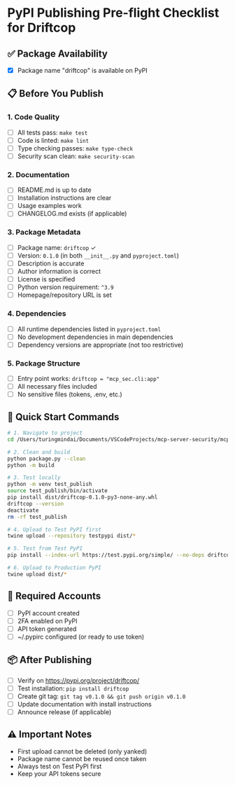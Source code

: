 # PyPI Publishing Pre-flight Checklist for Driftcop

## ✅ Package Availability
- [x] Package name "driftcop" is available on PyPI

## 📋 Before You Publish

### 1. Code Quality
- [ ] All tests pass: `make test`
- [ ] Code is linted: `make lint`
- [ ] Type checking passes: `make type-check`
- [ ] Security scan clean: `make security-scan`

### 2. Documentation
- [ ] README.md is up to date
- [ ] Installation instructions are clear
- [ ] Usage examples work
- [ ] CHANGELOG.md exists (if applicable)

### 3. Package Metadata
- [ ] Package name: `driftcop` ✓
- [ ] Version: `0.1.0` (in both `__init__.py` and `pyproject.toml`)
- [ ] Description is accurate
- [ ] Author information is correct
- [ ] License is specified
- [ ] Python version requirement: `^3.9`
- [ ] Homepage/repository URL is set

### 4. Dependencies
- [ ] All runtime dependencies listed in `pyproject.toml`
- [ ] No development dependencies in main dependencies
- [ ] Dependency versions are appropriate (not too restrictive)

### 5. Package Structure
- [ ] Entry point works: `driftcop = "mcp_sec.cli:app"`
- [ ] All necessary files included
- [ ] No sensitive files (tokens, .env, etc.)

## 🚀 Quick Start Commands

```bash
# 1. Navigate to project
cd /Users/turingmindai/Documents/VSCodeProjects/mcp-server-security/mcp-sec

# 2. Clean and build
python package.py --clean
python -m build

# 3. Test locally
python -m venv test_publish
source test_publish/bin/activate
pip install dist/driftcop-0.1.0-py3-none-any.whl
driftcop --version
deactivate
rm -rf test_publish

# 4. Upload to Test PyPI first
twine upload --repository testpypi dist/*

# 5. Test from Test PyPI
pip install --index-url https://test.pypi.org/simple/ --no-deps driftcop

# 6. Upload to Production PyPI
twine upload dist/*
```

## 🔑 Required Accounts
- [ ] PyPI account created
- [ ] 2FA enabled on PyPI
- [ ] API token generated
- [ ] ~/.pypirc configured (or ready to use token)

## 📦 After Publishing
- [ ] Verify on https://pypi.org/project/driftcop/
- [ ] Test installation: `pip install driftcop`
- [ ] Create git tag: `git tag v0.1.0 && git push origin v0.1.0`
- [ ] Update documentation with install instructions
- [ ] Announce release (if applicable)

## ⚠️ Important Notes
- First upload cannot be deleted (only yanked)
- Package name cannot be reused once taken
- Always test on Test PyPI first
- Keep your API tokens secure